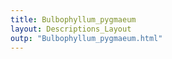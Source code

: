 ```yaml
---
title: Bulbophyllum_pygmaeum
layout: Descriptions_Layout 
outp: "Bulbophyllum_pygmaeum.html"
---
```



